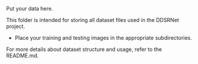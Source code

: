Put your data here.

This folder is intended for storing all dataset files used in the DDSRNet project.

- Place your training and testing images in the appropriate subdirectories.

For more details about dataset structure and usage, refer to the README.md. 